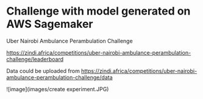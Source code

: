 # Challenge with model generated on AWS Sagemaker

Uber Nairobi Ambulance Perambulation Challenge

https://zindi.africa/competitions/uber-nairobi-ambulance-perambulation-challenge/leaderboard

Data could be uploaded from https://zindi.africa/competitions/uber-nairobi-ambulance-perambulation-challenge/data


![image](images/create experiment.JPG)
